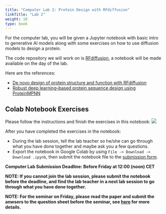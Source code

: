 ```yaml
---
title: "Computer Lab 2: Protein Design with RFdiffusion"
linkTitle: "Lab 2"
weight: 10
type: book
---
```


For the computer lab, you will be given a Jupyter notebook with basic intro to generative AI models along with some exercises on how to use diffusion models to design a protein.

The code repository we will work on is [RFdiffusion](https://github.com/RosettaCommons/RFdiffusion), a notebook will be made available on the day of the lab.

Here are the references:
 - [De novo design of protein structure and function with RFdiffusion](https://www.nature.com/articles/s41586-023-06415-8)
 - [Robust deep learning–based protein sequence design using ProteinMPNN](https://www.science.org/doi/10.1126/science.add2187)

## Colab Notebook Exercises

Please follow the instructions and finish the exercises in this notebook: [<img style="display: inline" src="https://colab.research.google.com/assets/colab-badge.svg">](https://colab.research.google.com/github/aicell-lab/ddls-course/blob/main/static/uploads/ddls_2023_RFdiffusion.ipynb)

After you have completed the exercises in the notebook: 
 - During the lab session, tell the lab teacher so he/she can go through what you have done together and maybe ask you a few questions. 
 - Export the notebook in Google Colab by using `File -> Download -> Download .ipynb`, then submit the notebook file to the [submission form](https://forms.gle/gK3b1z2Sca2VYmcW7).


**Computer Lab Submission Deadline: Before Friday at 12:00 (noon) CET**


**NOTE: If you cannot join the lab session, please submit the notebook before the deadline, and find the lab teacher in a next lab session to go through what you have done together.**

**NOTE: For the seminar on Friday, please read the paper and submit the anwsers to the question sheet before the seminar, see [here](../seminar) for more details.**
